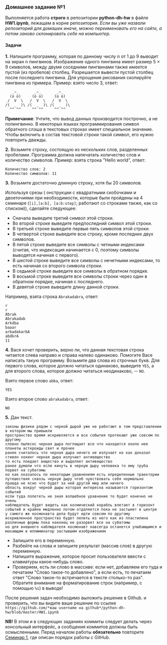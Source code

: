 ### Домашнее задание №1


Выполняется работа **строго** в репозитории **python-dh-hw** в файле **HW1.ipynb**, лежащем в корне репозитория. *Если вы уже назвали репозиторий для домашек иначе, можно переименовать его на сайте, а потом заново склонировать себе на компьютер.* 

#### Задачи

**1.** Напишите программу, которая по данному числу n от 1 до 9 выводит на экран n пингвинов. Изображение одного пингвина имеет размер 5 × 9 символов, между двумя соседними пингвинами также имеется пустой (из пробелов) столбец. Разрешается вывести пустой столбец после последнего пингвина. Для упрощения рисования скопируйте пингвина из примера. Пример: взято число 3, ответ:
```
   _~_       _~_       _~_    
  (o o)     (o o)     (o o)   
 /  V  \   /  V  \   /  V  \  
/(  _  )\ /(  _  )\ /(  _  )\ 
  ^^ ^^     ^^ ^^     ^^ ^^   
```
**Примечание**: Учтите, что вывод данных производится построчно, а не попингвинно.
В некоторых языках программирования символ обратного слэша в текстовых строках имеет специальное значение. Чтобы включить в состав текстовой строки такой символ, его нужно повторить дважды.

**2.** Возьмите строку, состоящую из нескольких слов, разделенных пробелами. Программа должна напечатать количество слов и количество символов. Пример: взята строка "Hello world", ответ:

```
Количество слов: 2
Количество символов: 11
```

**3.** 
Возьмите достаточно длинную строку, хотя бы 20 символов.

Используя срезы ( онструкции с квадратными скобочками и двоеточиями при необходимости, которые были пройдены на 4 семинаре (`[i],[a:b], [a:b:step]`; работают со строками также, как со списком)), сделайте следующее:

* Сначала выведите третий символ этой строки.
* Во второй строке выведите предпоследний символ этой строки.
* В третьей строке выведите первые пять символов этой строки.
* В четвертой строке выведите всю строку, кроме последних двух символов.
* В пятой строке выведите все символы с четными индексами (считая, что индексация начинается с 0, поэтому символы выводятся начиная с первого).
* В шестой строке выведите все символы с нечетными индексами, то есть начиная со второго символа строки.
* В седьмой строке выведите все символы в обратном порядке.
* В восьмой строке выведите все символы строки через один в обратном порядке, начиная с последнего.
* В девятой строке выведите длину данной строки.

Например, взята строка `Abrakadabra`, ответ:
```
r
r
Abrak
Abrakadab
Arkdba
baaar
arbadakarbA
abdkrA
11
```

**4.** Вася хочет проверить, верно ли, что данная текстовая строка читается слева направо и справа налево одинаково. Помогите Васе написать такую программу. Возьмите два слова из строчных букв. Для первого слова, которое должно читаться одинаково, выведите `YES`, а для второго слова, которое должно читаться неодинаково, -- `NO`.

Взято первое слово `abba`, ответ:
```
YES
```

Взято второе слово `abrakadabra`, ответ:
```
NO
```
**5.**
Дан текст.

```
законы физики рядом с черной дырой уже не работают в том представлении в котором мы привыкли 
пространство время искривляется и все события протекают уже совсем по другому 
словно пылесос черная дыра поглощает все что находится около нее планеты астероиды свет и прочее 
ранее считалось что черная дыра ничего не излучает но как доказал стивен хокинг черная дыра излучает антивещество 
то есть поедает вещество и выделяет антивещество 
ранее думали что если кинуть в черную дыру человека то ему труба порвет на субатомы 
но как оказалось по некоторым уравнениям есть определенные траектории путешествия сквозь черную дыру чтоб чувствовать себя нормально 
правда не ясно что будет за ней другой мир или ничего 
область вокруг черной дыры которая интересна называется горизонтом событий 
если туда полететь не зная волшебное уравнение то будет конечно не очень 
наблюдатель будет видеть как космический корабль влетает в горизонт событий и крайне медленно потом отдаляется пока не застынет в центре
у самого же космонавта дела будут идти совсем по другому 
искривленное пространство будет лепить из него как из пластилина различные формы пока наконец не разорвет все на субатомы 
но для внешнего наблюдателя космонавт навсегда останется улыбающимся и махающим в иллюминатор застывшим изображением
```

* Запишите его в переменную.
* Разбейте на слова и запишите результат (массив слов) в другую переменную.
* Напишите выражение, которое просит пользователя ввести с клавиатуры какое-нибудь слово.
* Проверяем, есть ли слово в массиве: если нет, добавляем его туда и печатаем "Слово такое-то добавлено", а если есть, то печатаем ответ "Слово такое-то встречается в тексте столько-то раз". Обратите внимание на форматирование строк (например, с помощью `%s`) в выводе!

После решения задач необходимо выложить решение в Github. и проверить, что вы видите ваше решение по ссылке `https://github.com/*ваш username на github*/python-dh-hw/blob/master/HW1.ipynb`

**NB!** В этом и в следующих заданиях коммиты следует делать через консольный интерфейс, а сообщения коммитов должны быть осмысленными. Перед началом работы **обязательно** повторите [Cеминар 1](https://github.com/ancatmara/python-for-dh/blob/master/Classes/1/git_markdown.md), где описан порядок работы с GitHub.
